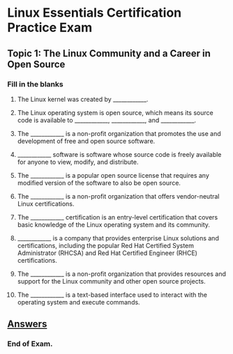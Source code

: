 <link rel="stylesheet" type="text/css" href="../../../style.css">

# Linux Essentials Certification Practice Exam

## Topic 1: The Linux Community and a Career in Open Source

### Fill in the blanks

1. The Linux kernel was created by ____________.

2. The Linux operating system is open source, which means its source code is available to ____________, ____________, and ____________.

3. The ____________ is a non-profit organization that promotes the use and development of free and open source software.

4. ____________ software is software whose source code is freely available for anyone to view, modify, and distribute.

5. The ____________ is a popular open source license that requires any modified version of the software to also be open source.

6. The ____________ is a non-profit organization that offers vendor-neutral Linux certifications.

7. The ____________ certification is an entry-level certification that covers basic knowledge of the Linux operating system and its community.

8. ____________ is a company that provides enterprise Linux solutions and certifications, including the popular Red Hat Certified System Administrator (RHCSA) and Red Hat Certified Engineer (RHCE) certifications.

9. The ____________ is a non-profit organization that provides resources and support for the Linux community and other open source projects.

10. The ____________ is a text-based interface used to interact with the operating system and execute commands.


## [Answers](exam1-a.md)

### End of Exam.

